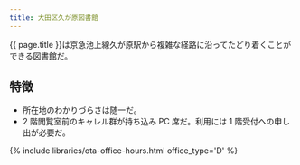 ```yaml
---
title: 大田区久が原図書館
---
```


{{ page.title }}は京急池上線久が原駅から複雑な経路に沿ってたどり着くことができる図書館だ。

## 特徴

* 所在地のわかりづらさは随一だ。
* 2 階閲覧室前のキャレル群が持ち込み PC 席だ。利用には 1 階受付への申し出が必要だ。

{% include libraries/ota-office-hours.html office_type='D' %}
